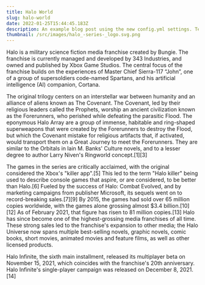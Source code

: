 ```yaml
---
title: Halo World
slug: halo-world
date: 2022-01-25T15:44:45.183Z
description: An example blog post using the new config.yml settings. Test.
thumbnail: /src/images/halo_-series-_logo.svg.png
---
```

Halo is a military science fiction media franchise created by Bungie. The franchise is currently managed and developed by 343 Industries, and owned and published by Xbox Game Studios. The central focus of the franchise builds on the experiences of Master Chief Sierra-117 “John”, one of a group of supersoldiers code-named Spartans, and his artificial intelligence (AI) companion, Cortana.

The original trilogy centers on an interstellar war between humanity and an alliance of aliens known as The Covenant. The Covenant, led by their religious leaders called the Prophets, worship an ancient civilization known as the Forerunners, who perished while defeating the parasitic Flood. The eponymous Halo Array are a group of immense, habitable and ring-shaped superweapons that were created by the Forerunners to destroy the Flood, but which the Covenant mistake for religious artifacts that, if activated, would transport them on a Great Journey to meet the Forerunners. They are similar to the Orbitals in Iain M. Banks' Culture novels, and to a lesser degree to author Larry Niven's Ringworld concept.\[1]\[3]

The games in the series are critically acclaimed, with the original considered the Xbox's "killer app".\[5] This led to the term "Halo killer" being used to describe console games that aspire, or are considered, to be better than Halo.\[6] Fueled by the success of Halo: Combat Evolved, and by marketing campaigns from publisher Microsoft, its sequels went on to record-breaking sales.\[7]\[9] By 2015, the games had sold over 65 million copies worldwide, with the games alone grossing almost $3.4 billion.\[10]\[12] As of February 2021, that figure has risen to 81 million copies.\[13] Halo has since become one of the highest-grossing media franchises of all time. These strong sales led to the franchise's expansion to other media; the Halo Universe now spans multiple best-selling novels, graphic novels, comic books, short movies, animated movies and feature films, as well as other licensed products.

Halo Infinite, the sixth main installment, released its multiplayer beta on November 15, 2021, which coincides with the franchise's 20th anniversary. Halo Infinite's single-player campaign was released on December 8, 2021.\[14]